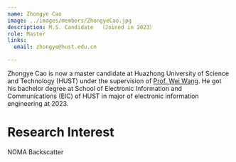 ```yaml
---
name: Zhongye Cao
image: ../images/members/ZhongyeCao.jpg
description: M.S. Candidate  （Joined in 2023）
role: Master
links:
  email: zhongye@hust.edu.cn

---
```


Zhongye Cao is now a master candidate at Huazhong University of Science and Technology (HUST) under the supervision of [Prof. Wei Wang](https://eic.hust.edu.cn/professor/wangwei/index.html). He got his bachelor degree at School of Electronic Information and Communications (EIC) of HUST in major of electronic information engineering at 2023.

Research Interest
======

NOMA Backscatter
